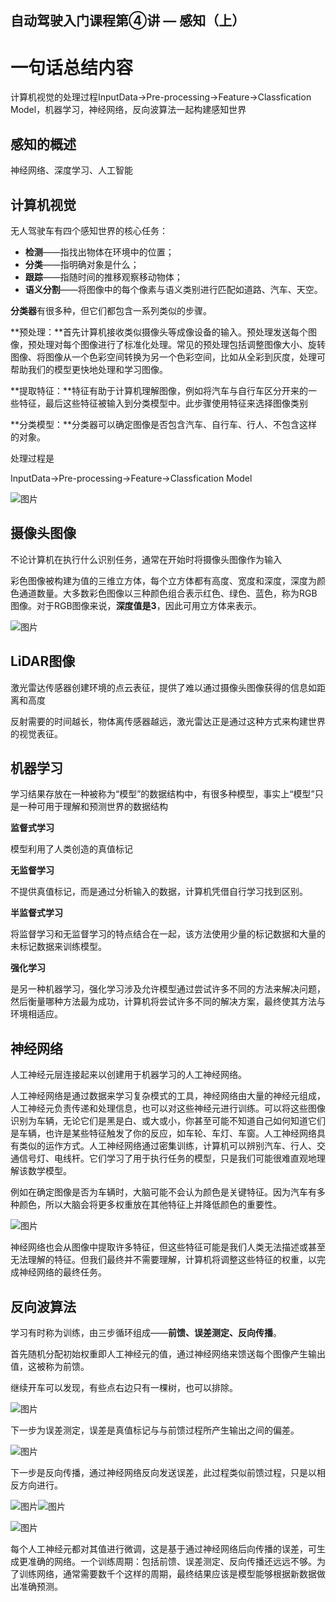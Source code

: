 ## 自动驾驶入门课程第④讲 — 感知（上）



# 一句话总结内容

计算机视觉的处理过程InputData->Pre-processing->Feature->Classfication Model，机器学习，神经网络，反向波算法一起构建感知世界

## **感知的概述**

神经网络、深度学习、人工智能

## **计算机视觉**

无人驾驶车有四个感知世界的核心任务：

- **检测**——指找出物体在环境中的位置；
- **分类**——指明确对象是什么；
- **跟踪**——指随时间的推移观察移动物体；
- **语义分割**——将图像中的每个像素与语义类别进行匹配如道路、汽车、天空。



**分类器**有很多种，但它们都包含一系列类似的步骤。

**预处理：**首先计算机接收类似摄像头等成像设备的输入。预处理发送每个图像，预处理对每个图像进行了标准化处理。常见的预处理包括调整图像大小、旋转图像、将图像从一个色彩空间转换为另一个色彩空间，比如从全彩到灰度，处理可帮助我们的模型更快地处理和学习图像。

**提取特征：**特征有助于计算机理解图像，例如将汽车与自行车区分开来的一些特征，最后这些特征被输入到分类模型中。此步骤使用特征来选择图像类别

**分类模型：**分类器可以确定图像是否包含汽车、自行车、行人、不包含这样的对象。

处理过程是

InputData->Pre-processing->Feature->Classfication Model

![图片](https://mmbiz.qpic.cn/mmbiz_jpg/C4wVziccAsSL2FG0OqU6ibFSZBN33TI82bHEE4XBoicE2PiaQxBOv7noE9V6wpAaUG4eMKMialwibxRWiaKEnrIeffCBQ/640?wx_fmt=jpeg&tp=webp&wxfrom=5&wx_lazy=1&wx_co=1)

## **摄像头图像**

不论计算机在执行什么识别任务，通常在开始时将摄像头图像作为输入

彩色图像被构建为值的三维立方体，每个立方体都有高度、宽度和深度，深度为颜色通道数量。大多数彩色图像以三种颜色组合表示红色、绿色、蓝色，称为RGB图像。对于RGB图像来说，**深度值是3**，因此可用立方体来表示。



![图片](https://mmbiz.qpic.cn/mmbiz_jpg/C4wVziccAsSL2FG0OqU6ibFSZBN33TI82bibmfpxycfzJvgvokibIEdDZywGXYNQ7Jt4dibERLrialeF1Bz5r4hp273g/640?wx_fmt=jpeg&tp=webp&wxfrom=5&wx_lazy=1&wx_co=1)



## **LiDAR图像**

激光雷达传感器创建环境的点云表征，提供了难以通过摄像头图像获得的信息如距离和高度

反射需要的时间越长，物体离传感器越远，激光雷达正是通过这种方式来构建世界的视觉表征。

## **机器学习**

学习结果存放在一种被称为“模型”的数据结构中，有很多种模型，事实上“模型”只是一种可用于理解和预测世界的数据结构

**监督式学习**

模型利用了人类创造的真值标记

**无监督学习**

不提供真值标记，而是通过分析输入的数据，计算机凭借自行学习找到区别。

**半监督式学习**

将监督学习和无监督学习的特点结合在一起，该方法使用少量的标记数据和大量的未标记数据来训练模型。

**强化学习**

是另一种机器学习，强化学习涉及允许模型通过尝试许多不同的方法来解决问题，然后衡量哪种方法最为成功，计算机将尝试许多不同的解决方案，最终使其方法与环境相适应。



## 神经网络

人工神经元层连接起来以创建用于机器学习的人工神经网络。

人工神经网络是通过数据来学习复杂模式的工具，神经网络由大量的神经元组成，人工神经元负责传递和处理信息，也可以对这些神经元进行训练。可以将这些图像识别为车辆，无论它们是黑是白、或大或小，你甚至可能不知道自己如何知道它们是车辆，也许是某些特征触发了你的反应，如车轮、车灯、车窗。人工神经网络具有类似的运作方式。人工神经网络通过密集训练，计算机可以辨别汽车、行人、交通信号灯、电线杆。它们学习了用于执行任务的模型，只是我们可能很难直观地理解该数学模型。

例如在确定图像是否为车辆时，大脑可能不会认为颜色是关键特征。因为汽车有多种颜色，所以大脑会将更多权重放在其他特征上并降低颜色的重要性。



![图片](https://mmbiz.qpic.cn/mmbiz_jpg/C4wVziccAsSL2FG0OqU6ibFSZBN33TI82bNKEPqIwWHFsXYZjIumBZw34ftBHeCrtqe3Tt1MKibPGbCaHibWGW4dNw/640?wx_fmt=jpeg&tp=webp&wxfrom=5&wx_lazy=1&wx_co=1)

神经网络也会从图像中提取许多特征，但这些特征可能是我们人类无法描述或甚至无法理解的特征。但我们最终并不需要理解，计算机将调整这些特征的权重，以完成神经网络的最终任务。



## **反向波算法**

学习有时称为训练，由三步循环组成——**前馈、误差测定、反向传播**。

首先随机分配初始权重即人工神经元的值，通过神经网络来馈送每个图像产生输出值，这被称为前馈。



继续开车可以发现，有些点右边只有一棵树，也可以排除。



![图片](https://mmbiz.qpic.cn/mmbiz_jpg/C4wVziccAsSL2FG0OqU6ibFSZBN33TI82bmib7h8ycibSe1HHHkCIckG7WUjDl3UYoPOLwypRKxqnMNEXTw40C6p1w/640?wx_fmt=jpeg&tp=webp&wxfrom=5&wx_lazy=1&wx_co=1)



下一步为误差测定，误差是真值标记与与前馈过程所产生输出之间的偏差。



![图片](https://mmbiz.qpic.cn/mmbiz_jpg/C4wVziccAsSL2FG0OqU6ibFSZBN33TI82bD77ewLtyaic6TO2w3vloNQpUOC6HT7qlicicPKX9vuXmEakw1dG0sIkQw/640?wx_fmt=jpeg&tp=webp&wxfrom=5&wx_lazy=1&wx_co=1)



下一步是反向传播，通过神经网络反向发送误差，此过程类似前馈过程，只是以相反方向进行。

![图片](https://mmbiz.qpic.cn/mmbiz_jpg/C4wVziccAsSL2FG0OqU6ibFSZBN33TI82bD77ewLtyaic6TO2w3vloNQpUOC6HT7qlicicPKX9vuXmEakw1dG0sIkQw/640?wx_fmt=jpeg&tp=webp&wxfrom=5&wx_lazy=1&wx_co=1)![图片](https://mmbiz.qpic.cn/mmbiz_jpg/C4wVziccAsSL2FG0OqU6ibFSZBN33TI82bD77ewLtyaic6TO2w3vloNQpUOC6HT7qlicicPKX9vuXmEakw1dG0sIkQw/640?wx_fmt=jpeg&tp=webp&wxfrom=5&wx_lazy=1&wx_co=1)

![图片](https://mmbiz.qpic.cn/mmbiz_jpg/C4wVziccAsSL2FG0OqU6ibFSZBN33TI82bbbpg3uImgLb47mNfCibYh4puMmFQnwz6noWwMH5NsAiaf2X3WRGD0hqw/640?wx_fmt=jpeg&tp=webp&wxfrom=5&wx_lazy=1&wx_co=1)



每个人工神经元都对其值进行微调，这是基于通过神经网络后向传播的误差，可生成更准确的网络。一个训练周期：包括前馈、误差测定、反向传播还远远不够。为了训练网络，通常需要数千个这样的周期，最终结果应该是模型能够根据新数据做出准确预测。